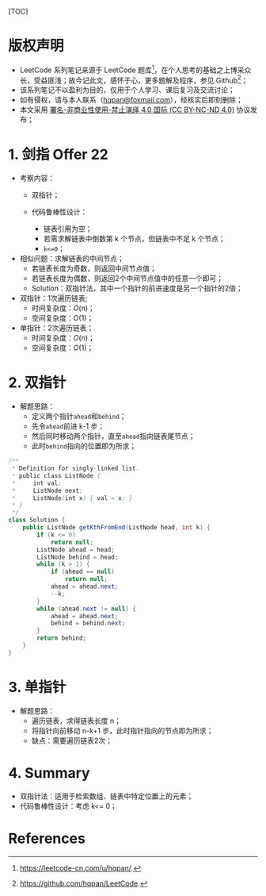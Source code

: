 [TOC]

# 版权声明
- LeetCode 系列笔记来源于 LeetCode 题库[^1]，在个人思考的基础之上博采众长，受益匪浅；故今记此文，感怀于心，更多题解及程序，参见 Github[^2]；
- 该系列笔记不以盈利为目的，仅用于个人学习、课后复习及交流讨论；
- 如有侵权，请与本人联系（hqpan@foxmail.com），经核实后即刻删除；
- 本文采用 [署名-非商业性使用-禁止演绎 4.0 国际 (CC BY-NC-ND 4.0)](https://creativecommons.org/licenses/by-nc-nd/4.0/deed.zh) 协议发布；


# 1. 剑指 Offer 22
- 考察内容：
  - 双指针；
  
  - 代码鲁棒性设计：
    - 链表引用为空；
    - 若需求解链表中倒数第 k 个节点，但链表中不足 k 个节点；
    - `k<=0`；
- 相似问题：求解链表的中间节点；
  - 若链表长度为奇数，则返回中间节点值；
  - 若链表长度为偶数，则返回2个中间节点值中的任意一个即可；
  - Solution：双指针法，其中一个指针的前进速度是另一个指针的2倍；
- 双指针：1次遍历链表;
  - 时间复杂度：$O(n)$；
  - 空间复杂度：$O(1)$；
- 单指针：2次遍历链表；
  - 时间复杂度：$O(n)$；
  - 空间复杂度：$O(1)$；



# 2. 双指针
- 解题思路：
  - 定义两个指针`ahead`和`behind`；
  - 先令`ahead`前进 k-1 步；
  - 然后同时移动两个指针，直至`ahead`指向链表尾节点；
  - 此时`behind`指向的位置即为所求；

```java
/**
 * Definition for singly-linked list.
 * public class ListNode {
 *     int val;
 *     ListNode next;
 *     ListNode(int x) { val = x; }
 * }
 */
class Solution {
    public ListNode getKthFromEnd(ListNode head, int k) {
        if (k <= 0)
            return null;
        ListNode ahead = head;
        ListNode behind = head;
        while (k > 1) {
            if (ahead == null)
                return null;
            ahead = ahead.next;
            --k;
        }
        while (ahead.next != null) {
            ahead = ahead.next;
            behind = behind.next;
        }
        return behind;
    }
}
```



# 3. 单指针

- 解题思路：
  - 遍历链表，求得链表长度 n；
  - 将指针向前移动 n-k+1 步，此时指针指向的节点即为所求；
  - 缺点：需要遍历链表2次；



# 4. Summary

- 双指针法：适用于检索数组、链表中特定位置上的元素；
- 代码鲁棒性设计：考虑 k<= 0；



# References

[^1]: https://leetcode-cn.com/u/hqpan/.
[^2]: https://github.com/hqpan/LeetCode.